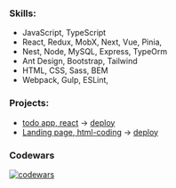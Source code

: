 ### Skills:
 - JavaScript, TypeScript
 - React, Redux, MobX, Next, Vue, Pinia, 
 - Nest, Node, MySQL, Express, TypeOrm
 - Ant Design, Bootstrap, Tailwind
 - HTML, CSS, Sass, BEM
 - Webpack, Gulp, ESLint, 

### Projects:
 - [todo app, react](https://github.com/SkyHobbit36/todo) -> [deploy](https://skyhobbit36.github.io/todo/)
 - [Landing page, html-coding](https://github.com/SkyHobbit36/my-simple-site) -> [deploy](https://skyhobbit36.github.io/my-simple-site/dist/)

### Codewars
[![codewars](https://www.codewars.com/users/SkyHobbit36/badges/large)](https://www.codewars.com/users/SkyHobbit36)
